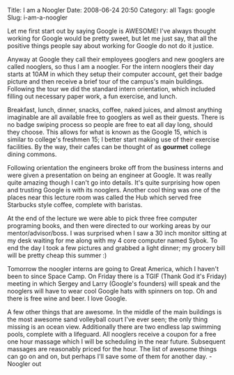 Title: I am a Noogler
Date: 2008-06-24 20:50
Category: all
Tags: google
Slug: i-am-a-noogler

Let me first start out by saying Google is AWESOME! I've always thought
working for Google would be pretty sweet, but let me just say, that all
the positive things people say about working for Google do not do it
justice.

Anyway at Google they call their employees googlers and new googlers are
called nooglers, so thus I am a noogler. For the intern nooglers their
day starts at 10AM in which they setup their computer account, get their
badge picture and then receive a brief tour of the campus's main
buildings. Following the tour we did the standard intern orientation,
which included filling out necessary paper work, a fun exercise, and
lunch.

Breakfast, lunch, dinner, snacks, coffee, naked juices, and almost
anything imaginable are all available free to googlers as well as their
guests. There is no badge swiping process so people are free to eat all
day long, should they choose. This allows for what is known as the
Google 15, which is similar to college's freshmen 15; I better start
making use of their exercise facilities. By the way, their cafes can be
thought of as **gourmet** college dining commons.

Following orientation the engineers broke off from the business interns
and were given a presentation on being an engineer at Google. It was
really quite amazing though I can't go into details. It's quite
surprising how open and trusting Google is with its nooglers. Another
cool thing was one of the places near this lecture room was called the
Hub which served free Starbucks style coffee, complete with baristas.

At the end of the lecture we were able to pick three free computer
programing books, and then were directed to our working areas by our
mentor/advisor/boss. I was surprised when I saw a 30 inch monitor
sitting at my desk waiting for me along with my 4 core computer named
Sybok. To end the day I took a few pictures and grabbed a light dinner;
my grocery bill will be pretty cheap this summer :)

Tomorrow the noogler interns are going to Great America, which I haven't
been to since Space Camp. On Friday there is a TGIF (Thank God it's
Friday) meeting in which Sergey and Larry (Google's founders) will speak
and the nooglers will have to wear cool Google hats with spinners on
top. Oh and there is free wine and beer. I love Google.

A few other things that are awesome. In the middle of the main buildings
is the most awesome sand volleyball court I've ever seen; the only thing
missing is an ocean view. Additionally there are two endless lap
swimming pools, complete with a lifeguard. All nooglers receive a coupon
for a free one hour massage which I will be scheduling in the near
future. Subsequent massages are reasonably priced for the hour. The list
of awesome things can go on and on, but perhaps I'll save some of them
for another day. -Noogler out

